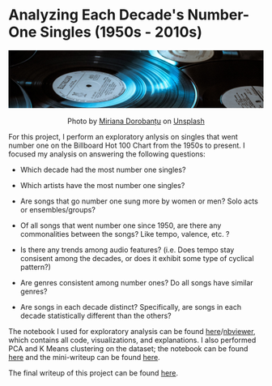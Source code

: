 # Analyzing Each Decade's Number-One Singles (1950s - 2010s)

![image](/reports/images/miriana-doroban-unsplash-copy.jpg)

<center><span>Photo by <a href="https://unsplash.com/@mirianaa_?utm_source=unsplash&amp;utm_medium=referral&amp;utm_content=creditCopyText">Miriana Dorobanțu</a> on <a href="https://unsplash.com/s/photos/records?utm_source=unsplash&amp;utm_medium=referral&amp;utm_content=creditCopyText">Unsplash</a></span></center>


<p></p>

For this project, I perform an exploratory anlysis on singles that went number one on the Billboard Hot 100 Chart from the 1950s to present. I focused my analysis on answering the following questions:

* Which decade had the most number one singles?

* Which artists have the most number one singles?

* Are songs that go number one sung more by women or men? Solo acts or ensembles/groups?

* Of all songs that went number one since 1950, are there any commonalities between the songs? Like tempo, valence, etc. ?

* Is there any trends among audio features? (i.e. Does tempo stay consisent among the decades, or does it exhibit some type of cyclical pattern?)

* Are genres consistent among number ones? Do all songs have similar genres?

* Are songs in each decade distinct? Specifically, are songs in each decade statistically different than the others?

The notebook I used for exploratory analysis can be found [here](https://github.com/d-alvear/Analyzing-Music-by-Decade/blob/main/notebooks/7-exploration-and-analysis.ipynb)/[nbviewer](https://nbviewer.jupyter.org/github/d-alvear/Analyzing-Music-by-Decade/blob/main/notebooks/7-exploration-and-analysis.ipynb), which contains all code, visualizations, and explanations. I also performed PCA and K Means clustering on the dataset; the notebook can be found [here](https://github.com/d-alvear/Analyzing-Music-by-Decade/blob/main/notebooks/8-pca-clustering.ipynb) and the mini-writeup can be found [here]().

The final writeup of this project can be found [here](https://github.com/d-alvear/Analyzing-Music-by-Decade/blob/main/reports/project-writeup.md).


